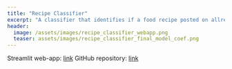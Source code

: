 ```yaml
---
title: "Recipe Classifier"
excerpt: "A classifier that identifies if a food recipe posted on allrecipes.com is 'worth it' using Natural Language Processing and ensemble methods trained on 40,000 web-scraped recipes."
header:
  image: /assets/images/recipe_classifier_webapp.png
  teaser: assets/images/recipe_classifier_final_model_coef.png
---
```


Streamlit web-app: [link](https://andrewyewcy-recipe-classifier-recipe-classifier-ojen7a.streamlit.app)
GitHub repository: [link](https://github.com/andrewyewcy/recipe_classifier/tree/main)